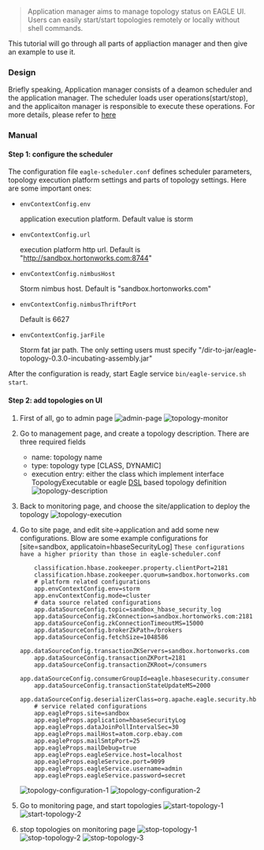 <!--
Licensed to the Apache Software Foundation (ASF) under one or more
contributor license agreements.  See the NOTICE file distributed with
this work for additional information regarding copyright ownership.
The ASF licenses this file to you under the Apache License, Version 2.0
(the "License"); you may not use this file except in compliance with
the License.  You may obtain a copy of the License at

http://www.apache.org/licenses/LICENSE-2.0

Unless required by applicable law or agreed to in writing, software
distributed under the License is distributed on an "AS IS" BASIS,
WITHOUT WARRANTIES OR CONDITIONS OF ANY KIND, either express or implied.
See the License for the specific language governing permissions and
limitations under the License.
-->

> Application manager aims to manage topology status on EAGLE UI. Users can easily start/start topologies remotely or locally without shell commands.

This tutorial will go through all parts of appliaction manager and then give an example to use it. 

### Design
Briefly speaking, Application manager consists of a deamon scheduler and the application manager. The scheduler loads user operations(start/stop), and the applicaiton manager is responsible to execute these operations. For more details, please refer to [here](https://cwiki.apache.org/confluence/display/EAG/Application+Management)

### Manual

#### Step 1: configure the scheduler
The configuration file `eagle-scheduler.conf` defines scheduler parameters, topology execution platform settings and parts of topology settings. Here are some important ones:

* `envContextConfig.env`

   application execution platform. Default value is storm
   
* `envContextConfig.url`
   
   execution platform http url. Default is "http://sandbox.hortonworks.com:8744"
   
* `envContextConfig.nimbusHost`
  
   Storm nimbus host. Default is "sandbox.hortonworks.com"
   
* `envContextConfig.nimbusThriftPort`
   
   Default is 6627
   
* `envContextConfig.jarFile`

   Storm fat jar path. The only setting users must specify "/dir-to-jar/eagle-topology-0.3.0-incubating-assembly.jar"
   
After the configuration is ready, start Eagle service `bin/eagle-service.sh start`. 
  
#### Step 2: add topologies on UI
1. First of all, go to admin page 
   ![admin-page](/images/appManager/admin-page.png)
   ![topology-monitor](/images/appManager/topology-monitor.png)
    
2. Go to management page, and create a topology description. There are three required fields
    * name: topology name
    * type: topology type [CLASS, DYNAMIC]
    * execution entry: either the class which implement interface TopologyExecutable or eagle [DSL](https://github.com/apache/incubator-eagle/blob/master/eagle-assembly/src/main/conf/sandbox-hadoopjmx-pipeline.conf) based topology definition
   ![topology-description](/images/appManager/topology-description.png)
   
3. Back to monitoring page, and choose the site/application to deploy the topology 
   ![topology-execution](/images/appManager/topology-execution.png)
   
4. Go to site page, and edit site->application and add some new configurations. Blow are some example configurations for [site=sandbox, applicatoin=hbaseSecurityLog]
   `These configurations have a higher priority than those in eagle-scheduler.conf`
   
           classification.hbase.zookeeper.property.clientPort=2181
           classification.hbase.zookeeper.quorum=sandbox.hortonworks.com
           # platform related configurations
           app.envContextConfig.env=storm
           app.envContextConfig.mode=cluster
           # data source related configurations
           app.dataSourceConfig.topic=sandbox_hbase_security_log
           app.dataSourceConfig.zkConnection=sandbox.hortonworks.com:2181
           app.dataSourceConfig.zkConnectionTimeoutMS=15000
           app.dataSourceConfig.brokerZkPath=/brokers
           app.dataSourceConfig.fetchSize=1048586
           app.dataSourceConfig.transactionZKServers=sandbox.hortonworks.com
           app.dataSourceConfig.transactionZKPort=2181
           app.dataSourceConfig.transactionZKRoot=/consumers
           app.dataSourceConfig.consumerGroupId=eagle.hbasesecurity.consumer
           app.dataSourceConfig.transactionStateUpdateMS=2000
           app.dataSourceConfig.deserializerClass=org.apache.eagle.security.hbase.parse.HbaseAuditLogKafkaDeserializer
           # service related configurations
           app.eagleProps.site=sandbox
           app.eagleProps.application=hbaseSecurityLog
           app.eagleProps.dataJoinPollIntervalSec=30
           app.eagleProps.mailHost=atom.corp.ebay.com
           app.eagleProps.mailSmtpPort=25
           app.eagleProps.mailDebug=true
           app.eagleProps.eagleService.host=localhost
           app.eagleProps.eagleService.port=9099
           app.eagleProps.eagleService.username=admin
           app.eagleProps.eagleService.password=secret
   ![topology-configuration-1](/images/appManager/topology-configuration-1.png)
   ![topology-configuration-2](/images/appManager/topology-configuration-2.png)
   
5. Go to monitoring page, and start topologies
   ![start-topology-1](/images/appManager/start-topology-1.png)
   ![start-topology-2](/images/appManager/start-topology-2.png)
   
6. stop topologies on monitoring page
   ![stop-topology-1](/images/appManager/stop-topology-1.png)
   ![stop-topology-2](/images/appManager/stop-topology-2.png)
   ![stop-topology-3](/images/appManager/stop-topology-3.png)

 